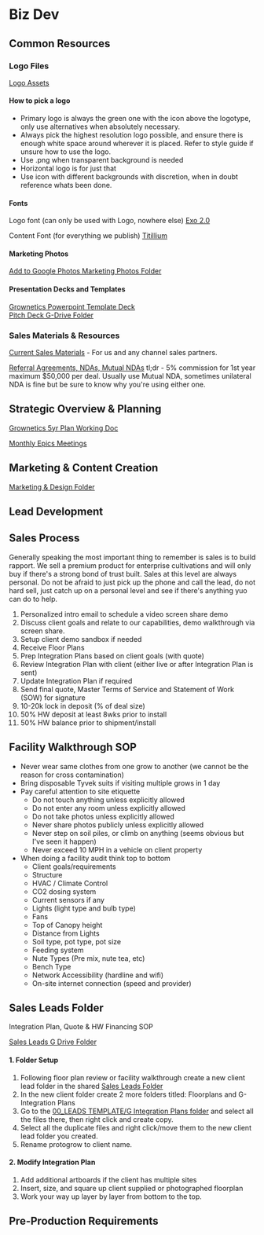 # Biz Dev

## Common Resources

### Logo Files

[Logo Assets](https://drive.google.com/drive/folders/1q3xBYhWlM1OZNzYax8AVti--LGlnh2gz?usp=sharing)

#### How to pick a logo

+ Primary logo is always the green one with the icon above the logotype, only use alternatives when absolutely necessary.  
+ Always pick the highest resolution logo possible, and ensure there is enough white space around wherever it is placed. Refer to style guide if unsure how to use the logo.  
+ Use .png when transparent background is needed  
+ Horizontal logo is for just that  
+ Use icon with different backgrounds with discretion, when in doubt reference whats been done.  


#### Fonts

Logo font (can only be used with Logo, nowhere else) 
[Exo 2.0](https://drive.google.com/drive/folders/1XlQuY0BAKaqX4Mvs6NxyCZJ_-7SMXg0I?usp=sharing)

Content Font (for everything we publish)
[Titillium](https://drive.google.com/drive/folders/1JI8y89M8dLGJNAPpz2vdZHDF1GB_7jsX?usp=sharing)

#### Marketing Photos

[Add to Google Photos Marketing Photos Folder](https://goo.gl/photos/JYWLyxe5aupWLXqW8)

#### Presentation Decks and Templates

[Grownetics Powerpoint Template Deck](https://drive.google.com/drive/folders/13q9bYOQH7-cxqsqfhIpx4Sb3t5maK8_-?usp=sharing)  
[Pitch Deck G-Drive Folder](https://drive.google.com/drive/folders/1ii4fk1Oqw_2QYNe7Rb3oMmVz3GTn_FEW?usp=sharing)

### Sales Materials & Resources

[Current Sales Materials](https://drive.google.com/drive/folders/175nkHVmkrb-sYLy2lmu3hQPCEIJrt6Og?usp=sharing) - For us and any channel sales partners.


[Referral Agreements, NDAs, Mutual NDAs](https://drive.google.com/drive/folders/1IGn7XnqcrHAJLCYSkDgyIt-5MrqNY8_D?usp=sharing)
tl;dr - 5% commission for 1st year maximum $50,000 per deal. Usually use Mutual NDA, sometimes unilateral NDA is fine but be sure to know why you're using either one.


## Strategic Overview & Planning
[Grownetics 5yr Plan Working Doc](https://docs.google.com/document/d/1VktLboYT5nMG1l5LHR6p0DIDCTmHh9XA4NbjUhX2YhE/edit?usp=sharing)

[Monthly Epics Meetings](https://drive.google.com/drive/folders/1obAv-LVOwmKVb36Q1g2eClgAhMH4YfGw?usp=sharing)

## Marketing & Content Creation
[Marketing & Design Folder](https://drive.google.com/drive/folders/1R3v35di1C7pBSAsJiUlRQ0VhQe7lwUQ_?usp=sharing)

## Lead Development

## Sales Process

Generally speaking the most important thing to remember is sales is to build rapport. We sell a premium product for enterprise cultivations and will only buy if there's a strong bond of trust built. Sales at this level are always personal. Do not be afraid to just pick up the phone and call the lead, do not hard sell, just catch up on a personal level and see if there's anything yuo can do to help.

1. Personalized intro email to schedule a video screen share demo
2. Discuss client goals and relate to our capabilities, demo walkthrough via screen share.
3. Setup client demo sandbox if needed
4. Receive Floor Plans
5. Prep Integration Plans based on client goals (with quote)
6. Review Integration Plan with client (either live or after Integration Plan is sent)
7. Update Integration Plan if required
8. Send final quote, Master Terms of Service and Statement of Work (SOW) for signature
9. 10-20k lock in deposit (% of deal size)
10. 50% HW deposit at least 8wks prior to install
11. 50% HW balance prior to shipment/install



## Facility Walkthrough SOP

- Never wear same clothes from one grow to another (we cannot be the reason for cross contamination)
- Bring disposable Tyvek suits if visiting multiple grows in 1 day
- Pay careful attention to site etiquette 
    - Do not touch anything unless explicitly allowed
    - Do not enter any room unless explicitly allowed
    - Do not take photos unless explicitly allowed
    - Never share photos publicly unless explicitly allowed
    - Never step on soil piles, or climb on anything (seems obvious but I've seen it happen)
    - Never exceed 10 MPH in a vehicle on client property
- When doing a facility audit think top to bottom
    - Client goals/requirements
    - Structure
    - HVAC / Climate Control
    - CO2 dosing system
    - Current sensors if any
    - Lights (light type and bulb type)
    - Fans
    - Top of Canopy height
    - Distance from Lights
    - Soil type, pot type, pot size
    - Feeding system
    - Nute Types (Pre mix, nute tea, etc)
    - Bench Type
    - Network Accessibility (hardline and wifi)
    - On-site internet connection (speed and provider)

## Sales Leads Folder  

Integration Plan, Quote & HW Financing SOP  

[Sales Leads G Drive Folder](https://drive.google.com/open?id=0B7G5Gc0AHKKyVlpVc1Vhd2I2eXM)

#### 1. Folder Setup

1. Following floor plan review or facility walkthrough create a new client lead folder in the shared [Sales Leads Folder](https://drive.google.com/open?id=0B7G5Gc0AHKKyVlpVc1Vhd2I2eXM)
2. In the new client folder create 2 more folders titled: Floorplans and G-Integration Plans
3. Go to the [00_LEADS TEMPLATE/G Integration Plans folder](https://drive.google.com/open?id=0B7G5Gc0AHKKydmtDdTFpcHlvaWM) and select all the files there, then right click and create copy.
4. Select all the duplicate files and right click/move them to the new client lead folder you created.
5. Rename protogrow to client name.

#### 2. Modify Integration Plan 

1. Add additional artboards if the client has multiple sites
2. Insert, size, and square up client supplied or photographed floorplan 
3. Work your way up layer by layer from bottom to the top. 

## Pre-Production Requirements
